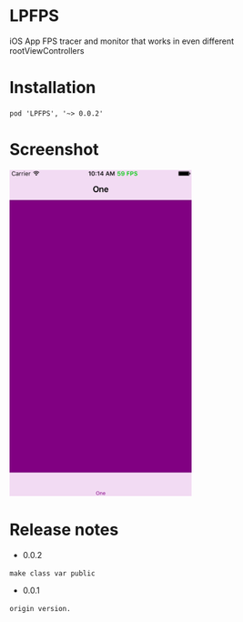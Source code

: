# LPFPS
iOS App FPS tracer and monitor that works in even different rootViewControllers

# Installation

`pod 'LPFPS', '~> 0.0.2'`

# Screenshot

<img src="screenshot.gif" width="320">

# Release notes

- 0.0.2

`make class var public`

- 0.0.1

`origin version.`
